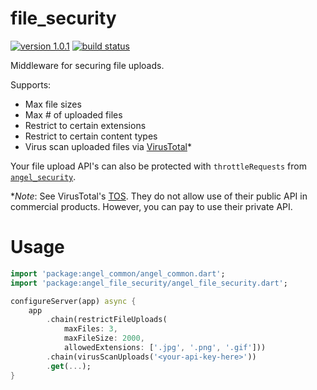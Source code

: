 # file_security
[![version 1.0.1](https://img.shields.io/badge/pub-1.0.1-brightgreen.svg)](https://pub.dartlang.org/packages/angel_file_security)
[![build status](https://travis-ci.org/angel-dart/file_security.svg)](https://travis-ci.org/angel-dart/file_security)

Middleware for securing file uploads. 

Supports:
* Max file sizes
* Max # of uploaded files
* Restrict to certain extensions
* Restrict to certain content types
* Virus scan uploaded files via [VirusTotal](https://www.virustotal.com)*

Your file upload API's can also be protected with `throttleRequests`
from [`angel_security`](https://pub.dartlang.org/packages/angel_security).

**Note*: See VirusTotal's [TOS](https://www.virustotal.com/about/terms-of-service/). They do not allow use of their public API in commercial products. However, you can pay to use their private API.

# Usage
```dart
import 'package:angel_common/angel_common.dart';
import 'package:angel_file_security/angel_file_security.dart';

configureServer(app) async {
    app
        .chain(restrictFileUploads(
            maxFiles: 3,
            maxFileSize: 2000,
            allowedExtensions: ['.jpg', '.png', '.gif']))
        .chain(virusScanUploads('<your-api-key-here>'))
        .get(...);
}
```